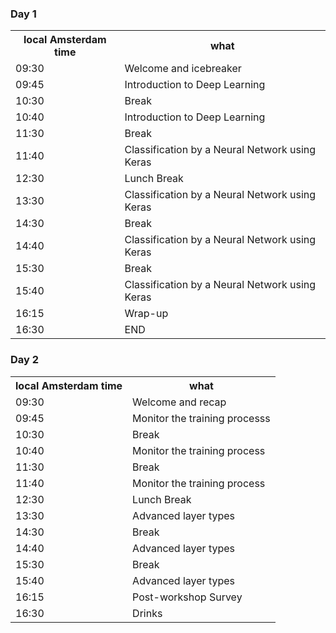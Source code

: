 <div class="row">
  <div class="col-md-6">
    <h3>Day 1</h3>
    <table class="table table-striped">
      <tr> <th>local Amsterdam time</th> <th>what</th></tr>
      <tr> <td>09:30</td>  <td>Welcome and icebreaker</td> </tr>
      <tr> <td>09:45</td>  <td>Introduction to Deep Learning</td></tr>
      <tr> <td>10:30</td>  <td>Break</td></tr>
      <tr> <td>10:40</td>  <td>Introduction to Deep Learning </td> </tr>
      <tr> <td>11:30</td>  <td>Break</td></tr>
      <tr> <td>11:40</td>  <td>Classification by a Neural Network using Keras</td> </tr>
      <tr> <td>12:30</td>  <td>Lunch Break</td></tr>
      <tr> <td>13:30</td>  <td>Classification by a Neural Network using Keras</td> </tr>
      <tr> <td>14:30</td>  <td>Break</td></tr>
      <tr> <td>14:40</td>  <td>Classification by a Neural Network using Keras</td> </tr>
      <tr> <td>15:30</td>  <td>Break</td></tr>
      <tr> <td>15:40</td>  <td>Classification by a Neural Network using Keras</td> </tr>
      <tr> <td>16:15</td>  <td>Wrap-up</td> </tr>
      <tr> <td>16:30</td>  <td>END</td> </tr>
    </table>
  </div>
  <div class="col-md-6">
    <h3>Day 2</h3>
    <table class="table table-striped">
      <tr> <th>local Amsterdam time</th> <th>what</th></tr>
      <tr> <td>09:30</td>  <td>Welcome and recap</td> </tr>
      <tr> <td>09:45</td>  <td>Monitor the training processs</td></tr>
      <tr> <td>10:30</td>  <td>Break</td></tr>
      <tr> <td>10:40</td>  <td>Monitor the training process</td> </tr>
      <tr> <td>11:30</td>  <td>Break</td></tr>
      <tr> <td>11:40</td>  <td>Monitor the training process</td></tr>
      <tr> <td>12:30</td>  <td>Lunch Break</td></tr>
      <tr> <td>13:30</td>  <td>Advanced layer types</td></tr>
      <tr> <td>14:30</td>  <td>Break</td></tr>
      <tr> <td>14:40</td>  <td>Advanced layer types</td> </tr>
      <tr> <td>15:30</td>  <td>Break</td></tr>
      <tr> <td>15:40</td>  <td>Advanced layer types</td> </tr>
      <tr> <td>16:15</td>  <td>Post-workshop Survey</td> </tr>
      <tr> <td>16:30</td>  <td>Drinks</td> </tr>
    </table>
  </div>
</div>
